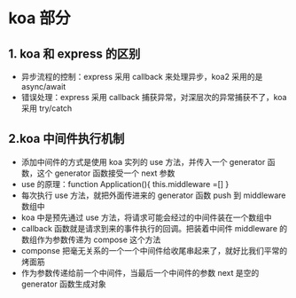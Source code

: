 # koa 部分

## 1. koa 和 express 的区别

* 异步流程的控制：express 采用 callback 来处理异步，koa2 采用的是 async/await
* 错误处理：express 采用 callback 捕获异常，对深层次的异常捕获不了，koa 采用 try/catch

## 2.koa 中间件执行机制

* 添加中间件的方式是使用 koa 实列的 use 方法，并传入一个 generator 函数，这个 generator 函数接受一个 next 参数
* use 的原理：function Application(){
  this.middleware =[]
  }
* 每次执行 use 方法，就把外面传进来的 generator 函数 push 到 middleware 数组中
* koa 中是预先通过 use 方法，将请求可能会经过的中间件装在一个数组中
* callback 函数就是请求到来的事件执行的回调。把装着中间件 middleware 的数组作为参数传递为 compose 这个方法
* componse 把毫无关系的一个一个中间件给收尾串起来了，就好比我们平常的烤面筋
* 作为参数传递给前一个中间件，当最后一个中间件的参数 next 是空的 generator 函数生成对象
